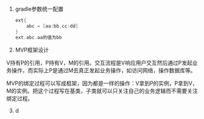 1. gradle参数统一配置

   ```groovy
   ext{
       abc = [aa:bb,cc:dd]
   }
   ext.abc.aa的值为bb
   ```

2. MVP框架设计
   
V持有P的引用，P持有V，M的引用。交互流程是V响应用户交互然后通过P发起业务操作，而实际上P是通过M去真正发起业务操作，如访问网络，操作数据库等。
   
   MVP的绑定过程可以写成框架，因为都是一样的操作：V拿到P的实例，P拿到V，M的实例。把这个过程写在基类，子类就可以只关注自己的业务逻辑而不需要关注绑定过程。
   
3. d